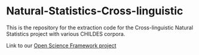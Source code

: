 # Natural-Statistics-Cross-linguistic
This is the repository for the extraction code for the Cross-linguistic Natural Statistics project with various CHILDES corpora.

Link to our [Open Science Framework project](https://osf.io/pucya/?view_only=7b1caa41597147b8bab00fd8a2434249)

